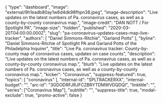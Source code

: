{
	"type": "dashboard",
	"image": "external/9h1eadb80ay1w6d4dk98fhpn38.jpeg",
	"image-description": "Live updates on the latest numbers of Pa. coronavirus cases, as well as a county-by-county coronavirus map.",
	"image-credit": "DAN NOTT / For Spotlight PA",
	"image-size": "hidden",
	"published": "2020-03-20T04:00:00.000Z",
	"slug": "pa-coronavirus-updates-cases-map-live-tracker",
  "authors": [
    "Daniel Simmons-Ritchie",
    "Garland Potts"
  ],
  "byline": "Daniel Simmons-Ritchie of Spotlight PA and Garland Potts of the Philadelphia Inquirer",
	"title": "Live Pa. coronavirus tracker: County-by-county map of coronavirus cases, updates on case counts",
	"description": "Live updates on the latest numbers of Pa. coronavirus cases, as well as a county-by-county coronavirus map.",
	"blurb": "Live updates on the latest numbers of Pa. coronavirus cases, as well as a county-by-county coronavirus map.",
	"kicker": "Coronavirus",
	"suppress-featured": true,
	"topics": [
		"coronavirus"
	],
	"internal-id": "SPLTRACKERXX",
	"internal-budget": "",
	"arc-id": "3GDODRFJRJFCZBRYTDMWVDQDQI",
	"linktitle": "",
	"series": ["Coronavirus Map"],
	"subtitle": "",
	"suppress-title": true,
	"modal-exclude": true,
	"promo-active": false
}
